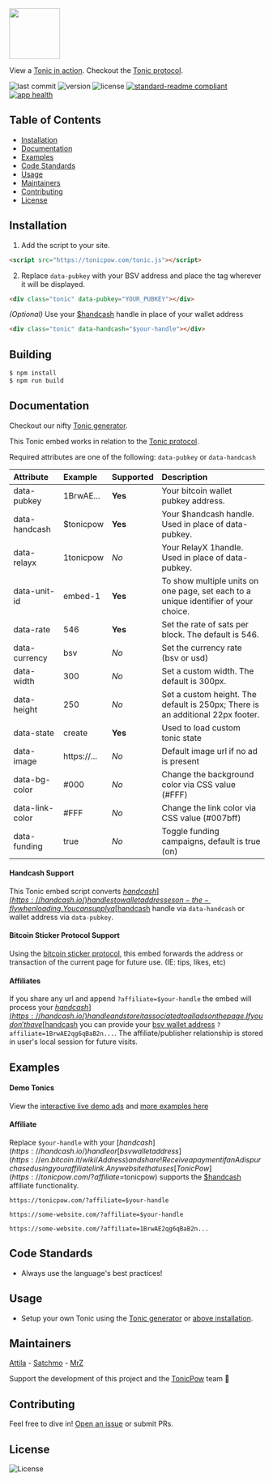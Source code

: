 <img src="https://github.com/tonicpow/embed/blob/master/images/tonicpow-logo.png" height="100">

View a [Tonic in action](https://tonicpow.com/?affiliate=$tonicpow). Checkout the [Tonic protocol](https://github.com/tonicpow/embed/blob/master/PROTOCOL.md).

![last commit](https://img.shields.io/github/last-commit/tonicpow/embed.svg)
![version](https://img.shields.io/github/release-pre/tonicpow/embed.svg)
![license](https://img.shields.io/github/license/tonicpow/embed.svg?style=flat)
[![standard-readme compliant](https://img.shields.io/badge/standard--readme-OK-green.svg?style=flat)](https://github.com/RichardLitt/standard-readme)
[![app health](https://img.shields.io/website-up-down-green-red/https/faucet.allaboard.cash.svg?label=status)](https://tonicpow.com/?affiliate=$tonicpow)

## Table of Contents
- [Installation](https://github.com/tonicpow/embed#installation)
- [Documentation](https://github.com/tonicpow/embed#documentation)
- [Examples](https://github.com/tonicpow/embed#examples)
- [Code Standards](https://github.com/tonicpow/embed#code-standards)
- [Usage](https://github.com/tonicpow/embed#usage)
- [Maintainers](https://github.com/tonicpow/embed#maintainers)
- [Contributing](https://github.com/tonicpow/embed#contributing)
- [License](https://github.com/tonicpow/embed#license)

## Installation
1. Add the script to your site.
```html
<script src="https://tonicpow.com/tonic.js"></script>
```

2. Replace `data-pubkey` with your BSV address and place the tag wherever it will be displayed.
```html
<div class="tonic" data-pubkey="YOUR_PUBKEY"></div>
```

_(Optional)_ Use your [$handcash](https://handcash.io/) handle in place of your wallet address
```html
<div class="tonic" data-handcash="$your-handle"></div>
```

## Building
```bash
$ npm install
$ npm run build
```

## Documentation
Checkout our nifty [Tonic generator](https://tonicpow.com/?affiliate=$tonicpow).

This Tonic embed works in relation to the [Tonic protocol](https://github.com/tonicpow/embed/blob/master/PROTOCOL.md).

Required attributes are one of the following: `data-pubkey` or `data-handcash`

|Attribute |Example |Supported |Description |
|:---|:---|:---|:---|
|data-pubkey|1BrwAE...|**Yes**|Your bitcoin wallet pubkey address.|
|data-handcash|$tonicpow|**Yes**|Your $handcash handle. Used in place of data-pubkey. |
|data-relayx|1tonicpow|_No_|Your RelayX 1handle. Used in place of data-pubkey. |
|data-unit-id|embed-1|**Yes**|To show multiple units on one page, set each to a unique identifier of your choice.|
|data-rate|546|**Yes**|Set the rate of sats per block. The default is 546.|
|data-currency|bsv|_No_|Set the currency rate (bsv or usd)|
|data-width|300|_No_|Set a custom width. The default is 300px.|
|data-height|250|_No_|Set a custom height. The default is 250px; There is an additional 22px footer.|
|data-state|create|**Yes**|Used to load custom tonic state|
|data-image|https://...|_No_|Default image url if no ad is present|
|data-bg-color|#000|_No_|Change the background color via CSS value (#FFF)|
|data-link-color|#FFF|_No_|Change the link color via CSS value (#007bff)|
|data-funding|true|_No_|Toggle funding campaigns, default is true (on)|

#### Handcash Support
This Tonic embed script converts [$handcash](https://handcash.io/) handles to wallet addresses on-the-fly when loading.
You can supply a [$handcash](https://handcash.io/) handle via `data-handcash` or wallet address via `data-pubkey`.

#### Bitcoin Sticker Protocol Support
Using the [bitcoin sticker protocol](https://sticker.planaria.network/), this embed forwards the address or transaction of 
the current page for future use. (IE: tips, likes, etc) 

#### Affiliates
If you share any url and append `?affiliate=$your-handle` the embed will process your [$handcash](https://handcash.io/) handle and store it associated to all ads on the page.
If you don't have [$handcash](https://handcash.io/) you can provide your [bsv wallet address](https://en.bitcoin.it/wiki/Address)  `?affiliate=1BrwAE2qg6qBaB2n...`. 
The affiliate/publisher relationship is stored in user's local session for future visits. 


## Examples

#### Demo Tonics
View the [interactive live demo ads](https://tonicpow.com/?affiliate=$tonicpow) and [more examples here](https://github.com/tonicpow/embed/blob/master/example.html)

#### Affiliate
Replace `$your-handle` with your [$handcash](https://handcash.io/) handle or [bsv wallet address](https://en.bitcoin.it/wiki/Address) and share!
Receive a payment if an Ad is purchased using your affiliate link. Any website that uses [TonicPow](https://tonicpow.com/?affiliate=$tonicpow) supports the [$handcash](https://handcash.io/) affiliate functionality.
```
https://tonicpow.com/?affiliate=$your-handle

https://some-website.com/?affiliate=$your-handle

https://some-website.com/?affiliate=1BrwAE2qg6qBaB2n...
```

## Code Standards
- Always use the language's best practices!

## Usage
- Setup your own Tonic using the [Tonic generator](https://tonicpow.com/?affiliate=$tonicpow) or [above installation](https://github.com/tonicpow/embed#installation).

## Maintainers
[Attila](https://github.com/attilaaf?affiliate=$attila) - [Satchmo](https://github.com/rohenaz?affiliate=$satchmo) - [MrZ](https://github.com/mrz1836?affiliate=$mr-z)

Support the development of this project and the [TonicPow](https://tonicpow.com/?affiliate=$tonicpow) team 🙏

## Contributing
Feel free to dive in! [Open an issue](https://github.com/tonicpow/embed/issues/new) or submit PRs.

## License
![License](https://img.shields.io/github/license/tonicpow/embed.svg?style=flat)